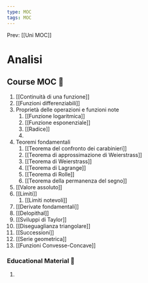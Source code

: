 ```yaml
---
type: MOC 
tags: MOC
---
```


Prev: [[Uni MOC]]

# Analisi

## Course MOC  📒
1. [[Continuità di una funzione]]
2. [[Funzioni differenziabili]]
3. Proprietà delle operazioni e funzioni note
	1. [[Funzione logaritmica]]
	2. [[Funzione esponenziale]]
	3. [[Radice]]
	4. 
4. Teoremi fondamentali
	1. [[Teorema del confronto dei carabinieri]]
	2. [[Teorema di approssimazione di Weierstrass]]
	3. [[Teorema di Weierstrass]]
	4. [[Teorema di Lagrange]]
	5. [[Teorema di Rolle]]
	6. [[Teorema della permanenza del segno]]
5. [[Valore assoluto]]
6. [[Limiti]]
	1. [[Limiti notevoli]]
7. [[Derivate fondamentali]]
8. [[Delopithal]]
9. [[Sviluppi di Taylor]]
10. [[Diseguaglianza triangolare]]
11. [[Successioni]]
12. [[Serie geometrica]]
13. [[Funzioni Convesse-Concave]]



### Educational Material 🧱
1. 
